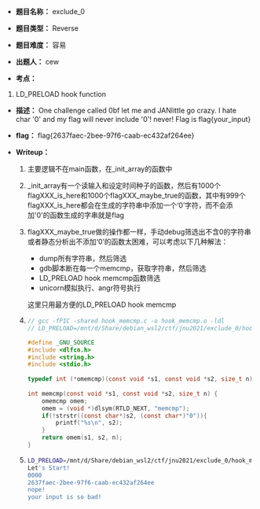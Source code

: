 * **题目名称：** exclude_0

* **题目类型：** Reverse

* **题目难度：** 容易

* **出题人：** cew

* **考点：**  

1. LD_PRELOAD hook function


* **描述：**  One challenge called 0bf let me and JANlittle go crazy. I hate char '0' and my flag will never include '0'! never! Flag is flag{your_input}

* **flag：** flag{2637faec-2bee-97f6-caab-ec432af264ee}

* **Writeup：** 

  1. 主要逻辑不在main函数，在_init_array的函数中

  2. _init_array有一个读输入和设定时间种子的函数，然后有1000个flagXXX_is_here和1000个flagXXX_maybe_true的函数，其中有999个flagXXX_is_here都会在生成的字符串中添加一个‘0’字符，而不会添加'0'的函数生成的字串就是flag

  3. flagXXX_maybe_true做的操作都一样，手动debug筛选出不含0的字符串或者静态分析出不添加‘0’的函数太困难，可以考虑以下几种解法：

     + dump所有字符串，然后筛选
     + gdb脚本断在每一个memcmp，获取字符串，然后筛选
     + LD_PRELOAD hook memcmp函数筛选
     + unicorn模拟执行、angr符号执行
     
     这里只用最方便的LD_PRELOAD hook memcmp
     
  4. ```c
     // gcc -fPIC -shared hook_memcmp.c -o hook_memcmp.o -ldl
     // LD_PRELOAD=/mnt/d/Share/debian_wsl2/ctf/jnu2021/exclude_0/hook_memcmp.o ./exclude_0
     
     #define _GNU_SOURCE
     #include <dlfcn.h>
     #include <string.h>
     #include <stdio.h>
      
     typedef int (*omemcmp)(const void *s1, const void *s2, size_t n);
      
     int memcmp(const void *s1, const void *s2, size_t n) {
         omemcmp omem;
         omem = (void *)dlsym(RTLD_NEXT, "memcmp");
         if(!strstr((const char*)s2, (const char*)"0")){
             printf("%s\n", s2);
         }
         return omem(s1, s2, n);
     }
     ```
  
  5. ```sh
     LD_PRELOAD=/mnt/d/Share/debian_wsl2/ctf/jnu2021/exclude_0/hook_memcmp.o ./player/exclude_0
     Let's Start!
     0000
     2637faec-2bee-97f6-caab-ec432af264ee
     nope!
     your input is so bad!
     ```


